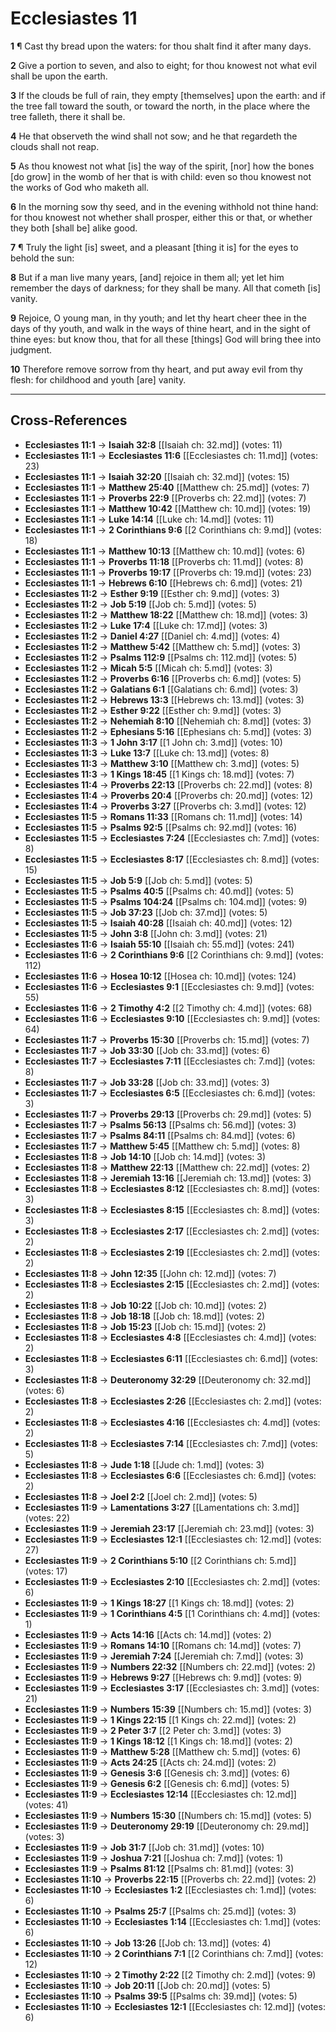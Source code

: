 # Ecclesiastes 11

**1** ¶ Cast thy bread upon the waters: for thou shalt find it after many days.

**2** Give a portion to seven, and also to eight; for thou knowest not what evil shall be upon the earth.

**3** If the clouds be full of rain, they empty [themselves] upon the earth: and if the tree fall toward the south, or toward the north, in the place where the tree falleth, there it shall be.

**4** He that observeth the wind shall not sow; and he that regardeth the clouds shall not reap.

**5** As thou knowest not what [is] the way of the spirit, [nor] how the bones [do grow] in the womb of her that is with child: even so thou knowest not the works of God who maketh all.

**6** In the morning sow thy seed, and in the evening withhold not thine hand: for thou knowest not whether shall prosper, either this or that, or whether they both [shall be] alike good.

**7** ¶ Truly the light [is] sweet, and a pleasant [thing it is] for the eyes to behold the sun:

**8** But if a man live many years, [and] rejoice in them all; yet let him remember the days of darkness; for they shall be many. All that cometh [is] vanity.

**9** Rejoice, O young man, in thy youth; and let thy heart cheer thee in the days of thy youth, and walk in the ways of thine heart, and in the sight of thine eyes: but know thou, that for all these [things] God will bring thee into judgment.

**10** Therefore remove sorrow from thy heart, and put away evil from thy flesh: for childhood and youth [are] vanity.

---

## Cross-References

- **Ecclesiastes 11:1** → **Isaiah 32:8** [[Isaiah ch: 32.md]] (votes: 11)
- **Ecclesiastes 11:1** → **Ecclesiastes 11:6** [[Ecclesiastes ch: 11.md]] (votes: 23)
- **Ecclesiastes 11:1** → **Isaiah 32:20** [[Isaiah ch: 32.md]] (votes: 15)
- **Ecclesiastes 11:1** → **Matthew 25:40** [[Matthew ch: 25.md]] (votes: 7)
- **Ecclesiastes 11:1** → **Proverbs 22:9** [[Proverbs ch: 22.md]] (votes: 7)
- **Ecclesiastes 11:1** → **Matthew 10:42** [[Matthew ch: 10.md]] (votes: 19)
- **Ecclesiastes 11:1** → **Luke 14:14** [[Luke ch: 14.md]] (votes: 11)
- **Ecclesiastes 11:1** → **2 Corinthians 9:6** [[2 Corinthians ch: 9.md]] (votes: 18)
- **Ecclesiastes 11:1** → **Matthew 10:13** [[Matthew ch: 10.md]] (votes: 6)
- **Ecclesiastes 11:1** → **Proverbs 11:18** [[Proverbs ch: 11.md]] (votes: 8)
- **Ecclesiastes 11:1** → **Proverbs 19:17** [[Proverbs ch: 19.md]] (votes: 23)
- **Ecclesiastes 11:1** → **Hebrews 6:10** [[Hebrews ch: 6.md]] (votes: 21)
- **Ecclesiastes 11:2** → **Esther 9:19** [[Esther ch: 9.md]] (votes: 3)
- **Ecclesiastes 11:2** → **Job 5:19** [[Job ch: 5.md]] (votes: 5)
- **Ecclesiastes 11:2** → **Matthew 18:22** [[Matthew ch: 18.md]] (votes: 3)
- **Ecclesiastes 11:2** → **Luke 17:4** [[Luke ch: 17.md]] (votes: 3)
- **Ecclesiastes 11:2** → **Daniel 4:27** [[Daniel ch: 4.md]] (votes: 4)
- **Ecclesiastes 11:2** → **Matthew 5:42** [[Matthew ch: 5.md]] (votes: 3)
- **Ecclesiastes 11:2** → **Psalms 112:9** [[Psalms ch: 112.md]] (votes: 5)
- **Ecclesiastes 11:2** → **Micah 5:5** [[Micah ch: 5.md]] (votes: 3)
- **Ecclesiastes 11:2** → **Proverbs 6:16** [[Proverbs ch: 6.md]] (votes: 5)
- **Ecclesiastes 11:2** → **Galatians 6:1** [[Galatians ch: 6.md]] (votes: 3)
- **Ecclesiastes 11:2** → **Hebrews 13:3** [[Hebrews ch: 13.md]] (votes: 3)
- **Ecclesiastes 11:2** → **Esther 9:22** [[Esther ch: 9.md]] (votes: 3)
- **Ecclesiastes 11:2** → **Nehemiah 8:10** [[Nehemiah ch: 8.md]] (votes: 3)
- **Ecclesiastes 11:2** → **Ephesians 5:16** [[Ephesians ch: 5.md]] (votes: 3)
- **Ecclesiastes 11:3** → **1 John 3:17** [[1 John ch: 3.md]] (votes: 10)
- **Ecclesiastes 11:3** → **Luke 13:7** [[Luke ch: 13.md]] (votes: 8)
- **Ecclesiastes 11:3** → **Matthew 3:10** [[Matthew ch: 3.md]] (votes: 5)
- **Ecclesiastes 11:3** → **1 Kings 18:45** [[1 Kings ch: 18.md]] (votes: 7)
- **Ecclesiastes 11:4** → **Proverbs 22:13** [[Proverbs ch: 22.md]] (votes: 8)
- **Ecclesiastes 11:4** → **Proverbs 20:4** [[Proverbs ch: 20.md]] (votes: 12)
- **Ecclesiastes 11:4** → **Proverbs 3:27** [[Proverbs ch: 3.md]] (votes: 12)
- **Ecclesiastes 11:5** → **Romans 11:33** [[Romans ch: 11.md]] (votes: 14)
- **Ecclesiastes 11:5** → **Psalms 92:5** [[Psalms ch: 92.md]] (votes: 16)
- **Ecclesiastes 11:5** → **Ecclesiastes 7:24** [[Ecclesiastes ch: 7.md]] (votes: 8)
- **Ecclesiastes 11:5** → **Ecclesiastes 8:17** [[Ecclesiastes ch: 8.md]] (votes: 15)
- **Ecclesiastes 11:5** → **Job 5:9** [[Job ch: 5.md]] (votes: 5)
- **Ecclesiastes 11:5** → **Psalms 40:5** [[Psalms ch: 40.md]] (votes: 5)
- **Ecclesiastes 11:5** → **Psalms 104:24** [[Psalms ch: 104.md]] (votes: 9)
- **Ecclesiastes 11:5** → **Job 37:23** [[Job ch: 37.md]] (votes: 5)
- **Ecclesiastes 11:5** → **Isaiah 40:28** [[Isaiah ch: 40.md]] (votes: 12)
- **Ecclesiastes 11:5** → **John 3:8** [[John ch: 3.md]] (votes: 21)
- **Ecclesiastes 11:6** → **Isaiah 55:10** [[Isaiah ch: 55.md]] (votes: 241)
- **Ecclesiastes 11:6** → **2 Corinthians 9:6** [[2 Corinthians ch: 9.md]] (votes: 112)
- **Ecclesiastes 11:6** → **Hosea 10:12** [[Hosea ch: 10.md]] (votes: 124)
- **Ecclesiastes 11:6** → **Ecclesiastes 9:1** [[Ecclesiastes ch: 9.md]] (votes: 55)
- **Ecclesiastes 11:6** → **2 Timothy 4:2** [[2 Timothy ch: 4.md]] (votes: 68)
- **Ecclesiastes 11:6** → **Ecclesiastes 9:10** [[Ecclesiastes ch: 9.md]] (votes: 64)
- **Ecclesiastes 11:7** → **Proverbs 15:30** [[Proverbs ch: 15.md]] (votes: 7)
- **Ecclesiastes 11:7** → **Job 33:30** [[Job ch: 33.md]] (votes: 6)
- **Ecclesiastes 11:7** → **Ecclesiastes 7:11** [[Ecclesiastes ch: 7.md]] (votes: 8)
- **Ecclesiastes 11:7** → **Job 33:28** [[Job ch: 33.md]] (votes: 3)
- **Ecclesiastes 11:7** → **Ecclesiastes 6:5** [[Ecclesiastes ch: 6.md]] (votes: 3)
- **Ecclesiastes 11:7** → **Proverbs 29:13** [[Proverbs ch: 29.md]] (votes: 5)
- **Ecclesiastes 11:7** → **Psalms 56:13** [[Psalms ch: 56.md]] (votes: 3)
- **Ecclesiastes 11:7** → **Psalms 84:11** [[Psalms ch: 84.md]] (votes: 6)
- **Ecclesiastes 11:7** → **Matthew 5:45** [[Matthew ch: 5.md]] (votes: 8)
- **Ecclesiastes 11:8** → **Job 14:10** [[Job ch: 14.md]] (votes: 3)
- **Ecclesiastes 11:8** → **Matthew 22:13** [[Matthew ch: 22.md]] (votes: 2)
- **Ecclesiastes 11:8** → **Jeremiah 13:16** [[Jeremiah ch: 13.md]] (votes: 3)
- **Ecclesiastes 11:8** → **Ecclesiastes 8:12** [[Ecclesiastes ch: 8.md]] (votes: 3)
- **Ecclesiastes 11:8** → **Ecclesiastes 8:15** [[Ecclesiastes ch: 8.md]] (votes: 3)
- **Ecclesiastes 11:8** → **Ecclesiastes 2:17** [[Ecclesiastes ch: 2.md]] (votes: 2)
- **Ecclesiastes 11:8** → **Ecclesiastes 2:19** [[Ecclesiastes ch: 2.md]] (votes: 2)
- **Ecclesiastes 11:8** → **John 12:35** [[John ch: 12.md]] (votes: 7)
- **Ecclesiastes 11:8** → **Ecclesiastes 2:15** [[Ecclesiastes ch: 2.md]] (votes: 2)
- **Ecclesiastes 11:8** → **Job 10:22** [[Job ch: 10.md]] (votes: 2)
- **Ecclesiastes 11:8** → **Job 18:18** [[Job ch: 18.md]] (votes: 2)
- **Ecclesiastes 11:8** → **Job 15:23** [[Job ch: 15.md]] (votes: 2)
- **Ecclesiastes 11:8** → **Ecclesiastes 4:8** [[Ecclesiastes ch: 4.md]] (votes: 2)
- **Ecclesiastes 11:8** → **Ecclesiastes 6:11** [[Ecclesiastes ch: 6.md]] (votes: 3)
- **Ecclesiastes 11:8** → **Deuteronomy 32:29** [[Deuteronomy ch: 32.md]] (votes: 6)
- **Ecclesiastes 11:8** → **Ecclesiastes 2:26** [[Ecclesiastes ch: 2.md]] (votes: 2)
- **Ecclesiastes 11:8** → **Ecclesiastes 4:16** [[Ecclesiastes ch: 4.md]] (votes: 2)
- **Ecclesiastes 11:8** → **Ecclesiastes 7:14** [[Ecclesiastes ch: 7.md]] (votes: 5)
- **Ecclesiastes 11:8** → **Jude 1:18** [[Jude ch: 1.md]] (votes: 3)
- **Ecclesiastes 11:8** → **Ecclesiastes 6:6** [[Ecclesiastes ch: 6.md]] (votes: 2)
- **Ecclesiastes 11:8** → **Joel 2:2** [[Joel ch: 2.md]] (votes: 5)
- **Ecclesiastes 11:9** → **Lamentations 3:27** [[Lamentations ch: 3.md]] (votes: 22)
- **Ecclesiastes 11:9** → **Jeremiah 23:17** [[Jeremiah ch: 23.md]] (votes: 3)
- **Ecclesiastes 11:9** → **Ecclesiastes 12:1** [[Ecclesiastes ch: 12.md]] (votes: 27)
- **Ecclesiastes 11:9** → **2 Corinthians 5:10** [[2 Corinthians ch: 5.md]] (votes: 17)
- **Ecclesiastes 11:9** → **Ecclesiastes 2:10** [[Ecclesiastes ch: 2.md]] (votes: 6)
- **Ecclesiastes 11:9** → **1 Kings 18:27** [[1 Kings ch: 18.md]] (votes: 2)
- **Ecclesiastes 11:9** → **1 Corinthians 4:5** [[1 Corinthians ch: 4.md]] (votes: 1)
- **Ecclesiastes 11:9** → **Acts 14:16** [[Acts ch: 14.md]] (votes: 2)
- **Ecclesiastes 11:9** → **Romans 14:10** [[Romans ch: 14.md]] (votes: 7)
- **Ecclesiastes 11:9** → **Jeremiah 7:24** [[Jeremiah ch: 7.md]] (votes: 3)
- **Ecclesiastes 11:9** → **Numbers 22:32** [[Numbers ch: 22.md]] (votes: 2)
- **Ecclesiastes 11:9** → **Hebrews 9:27** [[Hebrews ch: 9.md]] (votes: 9)
- **Ecclesiastes 11:9** → **Ecclesiastes 3:17** [[Ecclesiastes ch: 3.md]] (votes: 21)
- **Ecclesiastes 11:9** → **Numbers 15:39** [[Numbers ch: 15.md]] (votes: 3)
- **Ecclesiastes 11:9** → **1 Kings 22:15** [[1 Kings ch: 22.md]] (votes: 2)
- **Ecclesiastes 11:9** → **2 Peter 3:7** [[2 Peter ch: 3.md]] (votes: 3)
- **Ecclesiastes 11:9** → **1 Kings 18:12** [[1 Kings ch: 18.md]] (votes: 2)
- **Ecclesiastes 11:9** → **Matthew 5:28** [[Matthew ch: 5.md]] (votes: 6)
- **Ecclesiastes 11:9** → **Acts 24:25** [[Acts ch: 24.md]] (votes: 2)
- **Ecclesiastes 11:9** → **Genesis 3:6** [[Genesis ch: 3.md]] (votes: 6)
- **Ecclesiastes 11:9** → **Genesis 6:2** [[Genesis ch: 6.md]] (votes: 5)
- **Ecclesiastes 11:9** → **Ecclesiastes 12:14** [[Ecclesiastes ch: 12.md]] (votes: 41)
- **Ecclesiastes 11:9** → **Numbers 15:30** [[Numbers ch: 15.md]] (votes: 5)
- **Ecclesiastes 11:9** → **Deuteronomy 29:19** [[Deuteronomy ch: 29.md]] (votes: 3)
- **Ecclesiastes 11:9** → **Job 31:7** [[Job ch: 31.md]] (votes: 10)
- **Ecclesiastes 11:9** → **Joshua 7:21** [[Joshua ch: 7.md]] (votes: 1)
- **Ecclesiastes 11:9** → **Psalms 81:12** [[Psalms ch: 81.md]] (votes: 3)
- **Ecclesiastes 11:10** → **Proverbs 22:15** [[Proverbs ch: 22.md]] (votes: 2)
- **Ecclesiastes 11:10** → **Ecclesiastes 1:2** [[Ecclesiastes ch: 1.md]] (votes: 6)
- **Ecclesiastes 11:10** → **Psalms 25:7** [[Psalms ch: 25.md]] (votes: 3)
- **Ecclesiastes 11:10** → **Ecclesiastes 1:14** [[Ecclesiastes ch: 1.md]] (votes: 6)
- **Ecclesiastes 11:10** → **Job 13:26** [[Job ch: 13.md]] (votes: 4)
- **Ecclesiastes 11:10** → **2 Corinthians 7:1** [[2 Corinthians ch: 7.md]] (votes: 12)
- **Ecclesiastes 11:10** → **2 Timothy 2:22** [[2 Timothy ch: 2.md]] (votes: 9)
- **Ecclesiastes 11:10** → **Job 20:11** [[Job ch: 20.md]] (votes: 5)
- **Ecclesiastes 11:10** → **Psalms 39:5** [[Psalms ch: 39.md]] (votes: 5)
- **Ecclesiastes 11:10** → **Ecclesiastes 12:1** [[Ecclesiastes ch: 12.md]] (votes: 6)

